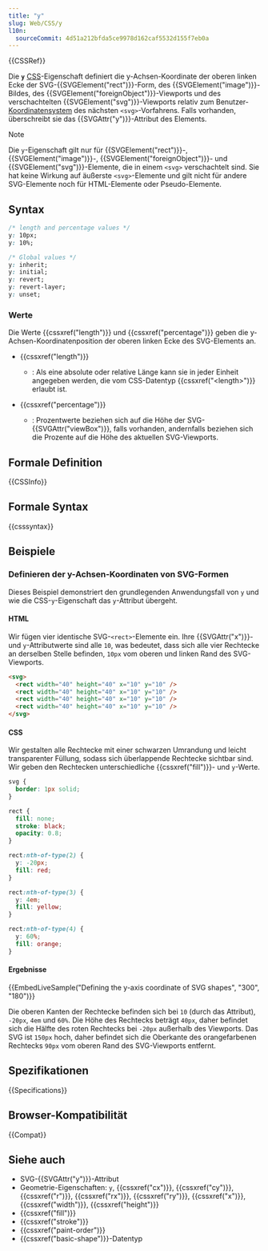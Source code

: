 ```yaml
---
title: "y"
slug: Web/CSS/y
l10n:
  sourceCommit: 4d51a212bfda5ce9978d162caf5532d155f7eb0a
---
```


{{CSSRef}}

Die **`y`** [CSS](/de/docs/Web/CSS)-Eigenschaft definiert die y-Achsen-Koordinate der oberen linken Ecke der SVG-{{SVGElement("rect")}}-Form, des {{SVGElement("image")}}-Bildes, des {{SVGElement("foreignObject")}}-Viewports und des verschachtelten {{SVGElement("svg")}}-Viewports relativ zum Benutzer-[Koordinatensystem](/de/docs/Web/CSS/CSSOM_view/Coordinate_systems) des nächsten `<svg>`-Vorfahrens. Falls vorhanden, überschreibt sie das {{SVGAttr("y")}}-Attribut des Elements.

> [!NOTE]
> Die `y`-Eigenschaft gilt nur für {{SVGElement("rect")}}-, {{SVGElement("image")}}-, {{SVGElement("foreignObject")}}- und {{SVGElement("svg")}}-Elemente, die in einem `<svg>` verschachtelt sind. Sie hat keine Wirkung auf äußerste `<svg>`-Elemente und gilt nicht für andere SVG-Elemente noch für HTML-Elemente oder Pseudo-Elemente.

## Syntax

```css
/* length and percentage values */
y: 10px;
y: 10%;

/* Global values */
y: inherit;
y: initial;
y: revert;
y: revert-layer;
y: unset;
```

### Werte

Die Werte {{cssxref("length")}} und {{cssxref("percentage")}} geben die y-Achsen-Koordinatenposition der oberen linken Ecke des SVG-Elements an.

- {{cssxref("length")}}

  - : Als eine absolute oder relative Länge kann sie in jeder Einheit angegeben werden, die vom CSS-Datentyp {{cssxref("&lt;length&gt;")}} erlaubt ist.

- {{cssxref("percentage")}}

  - : Prozentwerte beziehen sich auf die Höhe der SVG-{{SVGAttr("viewBox")}}, falls vorhanden, andernfalls beziehen sich die Prozente auf die Höhe des aktuellen SVG-Viewports.

## Formale Definition

{{CSSInfo}}

## Formale Syntax

{{csssyntax}}

## Beispiele

### Definieren der y-Achsen-Koordinaten von SVG-Formen

Dieses Beispiel demonstriert den grundlegenden Anwendungsfall von `y` und wie die CSS-`y`-Eigenschaft das `y`-Attribut übergeht.

#### HTML

Wir fügen vier identische SVG-`<rect>`-Elemente ein. Ihre {{SVGAttr("x")}}- und `y`-Attributwerte sind alle `10`, was bedeutet, dass sich alle vier Rechtecke an derselben Stelle befinden, `10px` vom oberen und linken Rand des SVG-Viewports.

```html
<svg>
  <rect width="40" height="40" x="10" y="10" />
  <rect width="40" height="40" x="10" y="10" />
  <rect width="40" height="40" x="10" y="10" />
  <rect width="40" height="40" x="10" y="10" />
</svg>
```

#### CSS

Wir gestalten alle Rechtecke mit einer schwarzen Umrandung und leicht transparenter Füllung, sodass sich überlappende Rechtecke sichtbar sind. Wir geben den Rechtecken unterschiedliche {{cssxref("fill")}}- und `y`-Werte.

```css
svg {
  border: 1px solid;
}

rect {
  fill: none;
  stroke: black;
  opacity: 0.8;
}

rect:nth-of-type(2) {
  y: -20px;
  fill: red;
}

rect:nth-of-type(3) {
  y: 4em;
  fill: yellow;
}

rect:nth-of-type(4) {
  y: 60%;
  fill: orange;
}
```

#### Ergebnisse

{{EmbedLiveSample("Defining the y-axis coordinate of SVG shapes", "300", "180")}}

Die oberen Kanten der Rechtecke befinden sich bei `10` (durch das Attribut), `-20px`, `4em` und `60%`. Die Höhe des Rechtecks beträgt `40px`, daher befindet sich die Hälfte des roten Rechtecks bei `-20px` außerhalb des Viewports. Das SVG ist `150px` hoch, daher befindet sich die Oberkante des orangefarbenen Rechtecks `90px` vom oberen Rand des SVG-Viewports entfernt.

## Spezifikationen

{{Specifications}}

## Browser-Kompatibilität

{{Compat}}

## Siehe auch

- SVG-{{SVGAttr("y")}}-Attribut
- Geometrie-Eigenschaften: `y`, {{cssxref("cx")}}, {{cssxref("cy")}}, {{cssxref("r")}}, {{cssxref("rx")}}, {{cssxref("ry")}}, {{cssxref("x")}}, {{cssxref("width")}}, {{cssxref("height")}}
- {{cssxref("fill")}}
- {{cssxref("stroke")}}
- {{cssxref("paint-order")}}
- {{cssxref("basic-shape")}}-Datentyp
